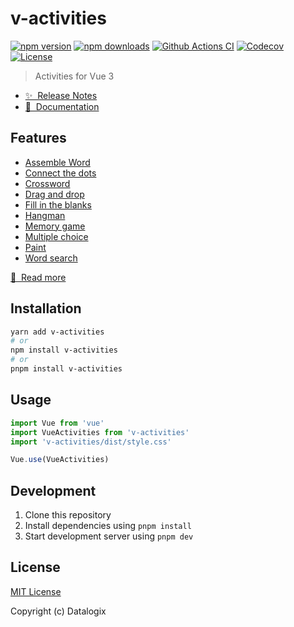 # v-activities

[![npm version][npm-version-src]][npm-version-href]
[![npm downloads][npm-downloads-src]][npm-downloads-href]
[![Github Actions CI][github-actions-ci-src]][github-actions-ci-href]
[![Codecov][codecov-src]][codecov-href]
[![License][license-src]][license-href]

> Activities for Vue 3

- [✨ &nbsp;Release Notes](./CHANGELOG.md)
- [📖 &nbsp;Documentation](https://v-activities.netlify.app/)

## Features

- [Assemble Word](https://v-activities.netlify.app/examples/assemble-word)
- [Connect the dots](https://v-activities.netlify.app/examples/connect-the-dots)
- [Crossword](https://v-activities.netlify.app/examples/crossword)
- [Drag and drop](https://v-activities.netlify.app/examples/drag-and-drop)
- [Fill in the blanks](https://v-activities.netlify.app/examples/fill-in-the-blanks)
- [Hangman](https://v-activities.netlify.app/examples/hangman)
- [Memory game](https://v-activities.netlify.app/examples/memory-game)
- [Multiple choice](https://v-activities.netlify.app/examples/multiple-choice)
- [Paint](https://v-activities.netlify.app/examples/paint)
- [Word search](https://v-activities.netlify.app/examples/word-search)

[📖 &nbsp;Read more](https://v-activities.netlify.app/)

## Installation

```bash
yarn add v-activities
# or
npm install v-activities
# or
pnpm install v-activities
```

## Usage

```js
import Vue from 'vue'
import VueActivities from 'v-activities'
import 'v-activities/dist/style.css'

Vue.use(VueActivities)
```

## Development

1. Clone this repository
2. Install dependencies using `pnpm install`
3. Start development server using `pnpm dev`

## License

[MIT License](./LICENSE)

Copyright (c) Datalogix

<!-- Badges -->
[npm-version-src]: https://img.shields.io/npm/v/v-activities/latest.svg
[npm-version-href]: https://npmjs.com/package/v-activities

[npm-downloads-src]: https://img.shields.io/npm/dt/v-activities.svg
[npm-downloads-href]: https://npmjs.com/package/v-activities

[github-actions-ci-src]: https://github.com/datalogix/v-activities/workflows/ci/badge.svg
[github-actions-ci-href]: https://github.com/datalogix/v-activities/actions?query=workflow%3Aci

[codecov-src]: https://img.shields.io/codecov/c/github/datalogix/v-activities.svg
[codecov-href]: https://codecov.io/gh/datalogix/v-activities

[license-src]: https://img.shields.io/npm/l/v-activities.svg
[license-href]: https://npmjs.com/package/v-activities

